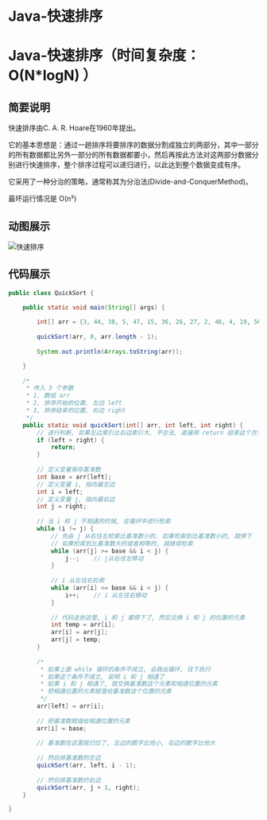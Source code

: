 # Java-快速排序





# Java-快速排序（时间复杂度：O(N*logN) ）



## 简要说明
快速排序由C. A. R. Hoare在1960年提出。

它的基本思想是：通过一趟排序将要排序的数据分割成独立的两部分，其中一部分的所有数据都比另外一部分的所有数据都要小，然后再按此方法对这两部分数据分别进行快速排序，整个排序过程可以递归进行，以此达到整个数据变成有序。

它采用了一种分治的策略，通常称其为分治法(Divide-and-ConquerMethod)。

最坏运行情况是 O(n²)



## 动图展示

![快速排序](https://online-education-headimg.oss-cn-beijing.aliyuncs.com/%E5%8D%9A%E5%AE%A2/%E5%8D%9A%E5%AE%A2%E6%96%87%E7%AB%A0%E5%9B%BE%E7%89%87/quickSort.gif)



## 代码展示

```java
public class QuickSort {

	public static void main(String[] args) {
		
		int[] arr = {3, 44, 38, 5, 47, 15, 36, 26, 27, 2, 46, 4, 19, 50, 48};
		
		quickSort(arr, 0, arr.length - 1);
		
		System.out.println(Arrays.toString(arr));

	}
	
	/*
	 * 传入 3 个参数
	 * 1, 数组 arr
	 * 2, 排序开始的位置, 左边 left
	 * 3, 排序结束的位置, 右边 right
	 */
	public static void quickSort(int[] arr, int left, int right) {
		// 进行判断, 如果左边索引比右边索引大, 不合法, 直接用 return 结束这个方法
		if (left > right) {
			return;
		}
		
		// 定义变量保存基准数
		int base = arr[left];
		// 定义变量 i, 指向最左边
		int i = left;
		// 定义变量 j, 指向最右边
		int j = right;
		
		// 当 i 和 j 不相遇的时候, 在循环中进行检索
		while (i != j) {
			// 先由 j 从右往左检索比基准数小的, 如果检索到比基准数小的, 就停下
			// 如果检索到比基准数大的或者相等的, 就继续检索
			while (arr[j] >= base && i < j) {
				j--;	// j从右往左移动
			}
			
			// i 从左往右检索
			while (arr[i] <= base && i < j) {
				i++;	// i 从左往右移动
			}
			
			// 代码走到这里, i 和 j 都停下了, 然后交换 i 和 j 的位置的元素
			int temp = arr[i];
			arr[i] = arr[j];
			arr[j] = temp;
		}
		
		/*
		 * 如果上面 while 循环的条件不成立, 会跳出循环, 往下执行
		 * 如果这个条件不成立, 说明 i 和 j 相遇了
		 * 如果 i 和 j 相遇了, 就交换基准数这个元素和相遇位置的元素
		 * 把相遇位置的元素赋值给基准数这个位置的元素
		 */
		arr[left] = arr[i];
		
		// 把基准数赋值给相遇位置的元素
		arr[i] = base;
		
		// 基准数在这里就归位了, 左边的数字比他小, 右边的数字比他大
		
		// 然后排基准数的左边
		quickSort(arr, left, i - 1);
		
		// 然后排基准数的右边
		quickSort(arr, j + 1, right);
	}

}
```
